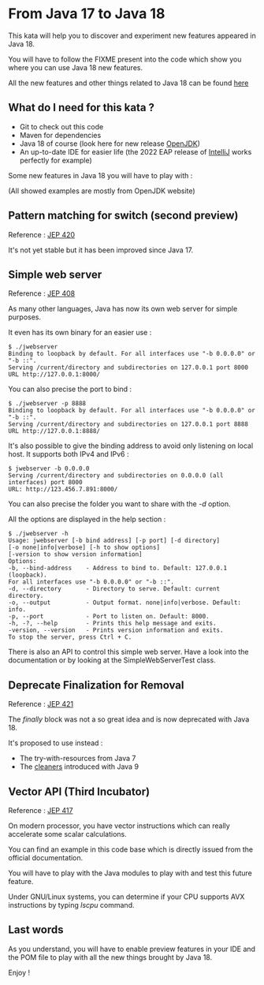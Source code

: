 # From Java 17 to Java 18
This kata will help you to discover and experiment new features appeared in Java 18.

You will have to follow the FIXME present into the code which show you where you can use Java 18 new features.

All the new features and other things related to Java 18 can be found [here](https://jdk.java.net/18/)

## What do I need for this kata ?
* Git to check out this code
* Maven for dependencies
* Java 18 of course (look here for new release [OpenJDK](https://jdk.java.net/18/))
* An up-to-date IDE for easier life (the 2022 EAP release of [IntelliJ](https://www.jetbrains.com/idea/nextversion) works perfectly for example)

Some new features in Java 18 you will have to play with :

(All showed examples are mostly from OpenJDK website)

## Pattern matching for switch (second preview)
Reference : [JEP 420](https://openjdk.java.net/jeps/420)

It's not yet stable but it has been improved since Java 17.

## Simple web server
Reference : [JEP 408](https://openjdk.java.net/jeps/408)

As many other languages, Java has now its own web server for simple purposes.

It even has its own binary for an easier use :
```shell
$ ./jwebserver 
Binding to loopback by default. For all interfaces use "-b 0.0.0.0" or "-b ::".
Serving /current/directory and subdirectories on 127.0.0.1 port 8000
URL http://127.0.0.1:8000/
```

You can also precise the port to bind :
```shell
$ ./jwebserver -p 8888
Binding to loopback by default. For all interfaces use "-b 0.0.0.0" or "-b ::".
Serving /current/directory and subdirectories on 127.0.0.1 port 8888
URL http://127.0.0.1:8888/
```

It's also possible to give the binding address to avoid only listening on local host. It supports both IPv4 and IPv6 :
```shell
$ jwebserver -b 0.0.0.0
Serving /current/directory and subdirectories on 0.0.0.0 (all interfaces) port 8000
URL: http://123.456.7.891:8000/
```

You can also precise the folder you want to share with the _-d_ option.

All the options are displayed in the help section :
```shell
$ ./jwebserver -h
Usage: jwebserver [-b bind address] [-p port] [-d directory]
[-o none|info|verbose] [-h to show options]
[-version to show version information]
Options:
-b, --bind-address    - Address to bind to. Default: 127.0.0.1 (loopback).
For all interfaces use "-b 0.0.0.0" or "-b ::".
-d, --directory       - Directory to serve. Default: current directory.
-o, --output          - Output format. none|info|verbose. Default: info.
-p, --port            - Port to listen on. Default: 8000.
-h, -?, --help        - Prints this help message and exits.
-version, --version   - Prints version information and exits.
To stop the server, press Ctrl + C.
```

There is also an API to control this simple web server. Have a look into the documentation or by looking at the SimpleWebServerTest class.

## Deprecate Finalization for Removal
Reference : [JEP 421](https://openjdk.java.net/jeps/421)

The _finally_ block was not a so great idea and is now deprecated with Java 18.

It's proposed to use instead :
* The try-with-resources from Java 7
* The [cleaners](https://docs.oracle.com/en/java/javase/17/docs/api/java.base/java/lang/ref/Cleaner.html) introduced with Java 9

## Vector API (Third Incubator)
Reference : [JEP 417](https://openjdk.java.net/jeps/417)

On modern processor, you have vector instructions which can really accelerate some scalar calculations.

You can find an example in this code base which is directly issued from the official documentation.

You will have to play with the Java modules to play with and test this future feature.

Under GNU/Linux systems, you can determine if your CPU supports AVX instructions by typing _lscpu_ command.


## Last words
As you understand, you will have to enable preview features in your IDE and the POM file to play with all the new things brought by Java 18.

Enjoy !
